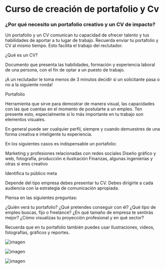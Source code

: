 # Curso de creación de portafolio y Cv 

### ¿Por qué necesito un portafolio creativo y un CV de impacto?

Un portafolio y un CV comunican tu capacidad de ofrecer talento y tus habilidades de aportar a tu lugar de trabajo. Recuerda enviar tu portafolio y CV al mismo tiempo. Esto facilita el trabajo del reclutador.

¿Qué es un CV?

Documento que presenta las habilidades, formación y experiencia laboral de una persona, con el fin de optar a un puesto de trabajo.

¡A un reclutador le toma menos de 3 minutos decidir si un solicitante pasa o no a la siguiente ronda!

Portafolio

Herramienta que sirve para demostrar de manera visual, las capacidades con las que cuentas en el momento de postularte a un empleo. Ten presente esto, especialmente si lo más importante en tu trabajo son elementos visuales.

En general puede ser cualquier perfil, siempre y cuando demuestres de una forma creativa e inteligente tu experiencia.

En los siguientes casos es indispensable un portafolio:

Marketing y profesiones relacionadas con redes sociales
Diseño gráfico y web, fotografía, producción e ilustración
Finanzas, algunas ingenierías y otras si eres creativo

Identifica tu público meta

Depende del tipo empresa debes presentar tu CV. Debes dirigirte a cada audiencia con la estrategia de comunicación apropiada.

Piensa en las siguientes preguntas:

¿Quién verá tu portafolio?
¿Qué pretendes conseguir con él?
¿Qué tipo de empleo buscas, fijo o freelance?
¿En qué tamaño de empresa te sentirás mejor?
¿Cómo visualizas tu proyección profesional y en qué sector?

Recuerda que en tu portafolio también puedes usar Ilustraciones, videos, fotografías, gráficos y reportes.

![imagen](https://user-images.githubusercontent.com/83564327/193379413-8a830a5b-2289-4672-97f1-92e1c5f91b2f.png)

![imagen](https://user-images.githubusercontent.com/83564327/193379417-6c107b36-bd19-473f-a328-39cc9f04dac4.png)

![imagen](https://user-images.githubusercontent.com/83564327/193379743-f1665149-fc4c-4b17-8a1d-1d8b8716b6c4.png)
